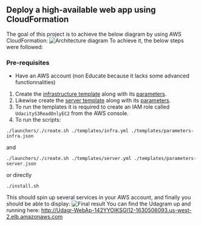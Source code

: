 ## Deploy a high-available web app using CloudFormation
The goal of this project is to achieve the below diagram by using AWS CloudFormation:
![](/project-architecture-diagram.png "Architecture diagram")
To achieve it, the below steps were followed:
### Pre-requisites
- Have an AWS account (non Educate because it lacks some advanced functionnalities)

1. Create the [infrastructure template](./templates/infra.yml) along with its [parameters](./templates/parameters-infra.yml).
2. Likewise create the [server template](./templates/server.yml) along with its [parameters](./templates/parameters-server.yml).
3. To run the templates it is required to create an IAM role called `UdacityS3ReadOnlyEC2` from the AWS console.
4. To run the scripts:
```
./launchers/./create.sh ./templates/infra.yml ./templates/parameters-infra.json 
```
and
```
./launchers/./create.sh ./templates/server.yml ./templates/parameters-server.json
```
or directly 
```
./install.sh
```
This should spin up several services in your AWS account, and finally you should be able to display:
![](/itWorks.png "Final result")
You can find the Udagram up and running here: http://Udagr-WebAp-142YYOIKSGI12-1630506093.us-west-2.elb.amazonaws.com